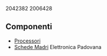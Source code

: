 2042382
2006428
## Componenti
- [Processori](./processori.md)
- [Schede Madri](./schede_madri.md)
Elettronica Padovana